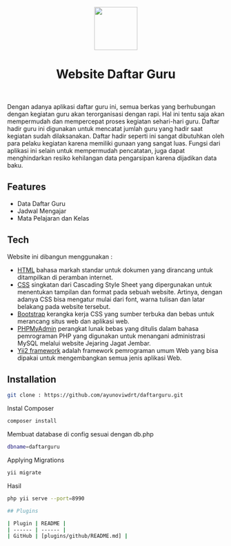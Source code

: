 <p align="center">
    <a href="https://github.com/yiisoft" target="_blank">
        <img src="https://avatars0.githubusercontent.com/u/993323" height="100px">
    </a>
    <h1 align="center">Website Daftar Guru</h1>
    <br>
</p>

Dengan adanya aplikasi daftar guru ini, semua berkas yang berhubungan dengan kegiatan guru akan terorganisasi dengan rapi. Hal ini tentu saja akan mempermudah dan mempercepat proses kegiatan sehari-hari guru. Daftar hadir guru ini digunakan untuk mencatat jumlah guru yang hadir saat kegiatan sudah dilaksanakan. Daftar hadir seperti ini sangat dibutuhkan oleh para pelaku kegiatan karena memiliki gunaan yang sangat luas. Fungsi dari aplikasi ini selain untuk mempermudah pencatatan, juga dapat menghindarkan resiko kehilangan data pengarsipan karena dijadikan data baku.

## Features

- Data Daftar Guru
- Jadwal Mengajar
- Mata Pelajaran dan Kelas 

## Tech

Website ini dibangun menggunakan :

- [HTML](https://www.w3schools.com/html/) bahasa markah standar untuk dokumen yang dirancang untuk ditampilkan di peramban internet. 
- [CSS](https://www.w3schools.com/css/) singkatan dari Cascading Style Sheet yang dipergunakan untuk menentukan tampilan dan format pada sebuah website. Artinya, dengan adanya CSS bisa mengatur mulai dari font, warna tulisan dan latar belakang pada website tersebut.
- [Bootstrap](https://getbootstrap.com/) kerangka kerja CSS yang sumber terbuka dan bebas untuk merancang situs web dan aplikasi web. 
- [PHPMyAdmin](https://www.phpmyadmin.net/) perangkat lunak bebas yang ditulis dalam bahasa pemrograman PHP yang digunakan untuk menangani administrasi MySQL melalui website Jejaring Jagat Jembar. 
- [Yii2 framework](https://www.yiiframework.com/) adalah framework pemrograman umum Web yang bisa dipakai untuk mengembangkan semua jenis aplikasi Web.

## Installation

```sh
git clone : https://github.com/ayunoviwdrt/daftarguru.git
```

Instal Composer

```sh
composer install
```

Membuat database di config sesuai dengan db.php

```sh
dbname=daftarguru
```

Applying Migrations 

```sh
yii migrate
```
Hasil 
```sh
php yii serve --port=8990

## Plugins

| Plugin | README |
| ------ | ------ |
| GitHub | [plugins/github/README.md] |